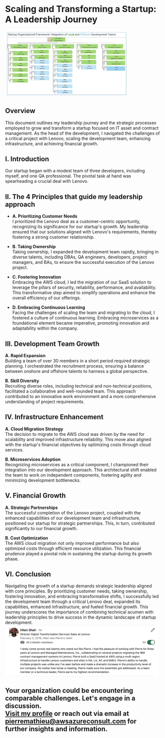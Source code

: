# Scaling and Transforming a Startup: A Leadership Journey

<img src="dev-org-chart.jpeg" alt="alt text" width="400"/>

## Overview
This document outlines my leadership journey and the strategic processes employed to grow and transform a startup focused on IT asset and contract management. As the head of the development, I navigated the challenges of a critical project with Lenovo, scaling the development team, enhancing infrastructure, and achieving financial growth.

## I. Introduction
Our startup began with a modest team of three developers, including myself, and one QA professional. The pivotal task at hand was spearheading a crucial deal with Lenovo.


## II. The 4 Principles that guide my leadership approach
- **A. Prioritizing Customer Needs** <br>
I prioritized the Lenovo deal as a customer-centric opportunity, recognizing its significance for our startup's growth. My leadership ensured that our solutions aligned with Lenovo's requirements, thereby fostering a strong customer relationship.

- **B. Taking Ownership** <br>
Taking ownership, I expanded the development team rapidly, bringing in diverse talents, including DBAs, QA engineers, developers, project managers, and BAs, to ensure the successful execution of the Lenovo project.

- **C. Fostering Innovation** <br>
Embracing the AWS cloud, I led the migration of our SaaS solution to leverage the pillars of security, reliability, performance, and availability. This transformative step aimed to simplify operations and enhance the overall efficiency of our offerings.

- **D. Embracing Continuous Learning** <br>
Facing the challenges of scaling the team and migrating to the cloud, I fostered a culture of continuous learning. Embracing microservices as a foundational element became imperative, promoting innovation and adaptability within the company.

## III. Development Team Growth
**A. Rapid Expansion** <br>
Building a team of over 30 members in a short period required strategic planning. I orchestrated the recruitment process, ensuring a balance between onshore and offshore talents to harness a global perspective.

**B. Skill Diversity** <br>
Recruiting diverse roles, including technical and non-technical positions, facilitated a collaborative and well-rounded team. This approach contributed to an innovative work environment and a more comprehensive understanding of project requirements.

## IV. Infrastructure Enhancement
**A. Cloud Migration Strategy** <br>
The decision to migrate to the AWS cloud was driven by the need for scalability and improved infrastructure reliability. This move also aligned with the startup's financial objectives by optimizing costs through cloud services.

**B. Microservices Adoption** <br>
Recognizing microservices as a critical component, I championed their integration into our development approach. This architectural shift enabled the team to work on independent components, fostering agility and minimizing development bottlenecks.

## V. Financial Growth
**A. Strategic Partnerships** <br>
The successful completion of the Lenovo project, coupled with the enhanced capabilities of our development team and infrastructure, positioned our startup for strategic partnerships. This, in turn, contributed significantly to our financial growth.

**B. Cost Optimization** <br>
The AWS cloud migration not only improved performance but also optimized costs through efficient resource utilization. This financial prudence played a pivotal role in sustaining the startup during its growth phase.

## VI. Conclusion
Navigating the growth of a startup demands strategic leadership aligned with core principles. By prioritizing customer needs, taking ownership, fostering innovation, and embracing transformative shifts, I successfully led the development team through a critical Lenovo deal, expanded its capabilities, enhanced infrastructure, and fueled financial growth. This journey underscores the importance of combining technical acumen with leadership principles to drive success in the dynamic landscape of startup development.
<img src="testimonials1.png" alt="alt text" width="500"/>

## Your organization could be encountering comparable challenges. Let's engage in a discussion. <br><a href="https://awsazureconsult.com">Visit my profile</a> or reach out via email at pierremathieu@awsazureconsult.com for further insights and information.
